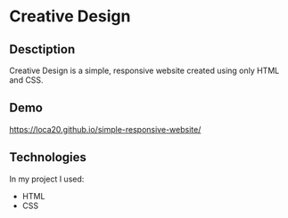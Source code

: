 # Creative Design

## Desctiption
Creative Design is a simple, responsive website created using only HTML and CSS.

## Demo
https://loca20.github.io/simple-responsive-website/

## Technologies
In my project I used:
- HTML
- CSS